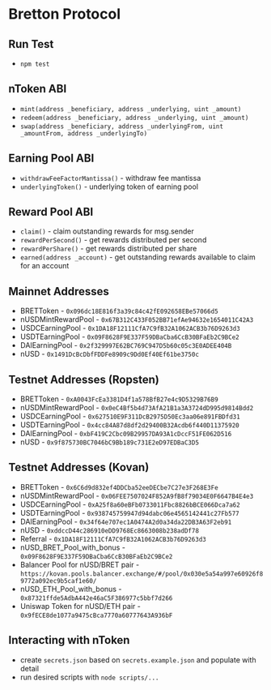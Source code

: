 # Bretton Protocol

## Run Test
- `npm test`

## nToken ABI
- `mint(address _beneficiary, address _underlying, uint _amount)`
- `redeem(address _beneficiary, address _underlying, uint _amount)`
- `swap(address _beneficiary, address _underlyingFrom, uint _amountFrom, address _underlyingTo)`

## Earning Pool ABI
- `withdrawFeeFactorMantissa()` - withdraw fee mantissa
- `underlyingToken()` - underlying token of earning pool

## Reward Pool ABI
- `claim()` - claim outstanding rewards for msg.sender
- `rewardPerSecond()` - get rewards distributed per second
- `rewardPerShare()` - get rewards distributed per share
- `earned(address _account)` - get outstanding rewards available to claim for an account

## Mainnet Addresses
- BRETToken - `0x096dc18E816f3a39c84c42fE092658EBe57066d5`
- nUSDMintRewardPool - `0x67B312C433F052BB71efAe94632e1654011C42A3`
- USDCEarningPool - `0x1DA18F12111CfA7C9fB32A1062ACB3b76D9263d3`
- USDTEarningPool - `0x09F8628F9E337F59DBaCba6CcB30BFaEb2C9BCe2`
- DAIEarningPool - `0x2f329997E62BC769C947D5b60c05c3E0ADEE404B`
- nUSD - `0x1491DcBcDbfFDDFe8909c9Dd0Ef40Ef61be3750c`

## Testnet Addresses (Ropsten)
- BRETToken - `0xA0043FcEa3381D4f1a578BfB27e4c9D5329B76B9`
- nUSDMintRewardPool - `0x0eC4Bf5b4d73AfA21B1a3A3724dD995d9814Bdd2`
- USDCEarningPool - `0x627510E9F311DcB2975D50Ec3aa06e891FBDfd31`
- USDTEarningPool - `0x4cc84A87d8df2d29400B32Acdb6f440D11375920`
- DAIEarningPool - `0xbF419C2Cbc09B29957DA93A1cDccF51FE062D516`
- nUSD - `0x9f875730BC7046bC9Bb189c731E2eD97EDBaC3D5`

## Testnet Addresses (Kovan)
- BRETToken - `0x6C6d9d832ef4DDCba52eeDECbe7C27e3F268E3Fe`
- nUSDMintRewardPool - `0x06FEE7507024F852A9fB8f79034E0F6647B4E4e3`
- USDCEarningPool - `0xA25f8a60eBFb0733011Fbc8826bBCE066Dca7a62`
- USDTEarningPool - `0x938745759947d94dabc06e4565142441c27Fb577`
- DAIEarningPool - `0x34f64e707ec1A0474A2d0a34da22DB3A63F2eb91`
- nUSD - `0xddccD44c286910eDD9768Ec8663008b238adDf78`
- Referral - `0x1DA18F12111CfA7C9fB32A1062ACB3b76D9263d3`
- nUSD_BRET_Pool_with_bonus - `0x09F8628F9E337F59DBaCba6CcB30BFaEb2C9BCe2`
- Balancer Pool for nUSD/BRET pair - `https://kovan.pools.balancer.exchange/#/pool/0x030e5a54a997e60926f89772a092ec9b5caf1e60/`
- nUSD_ETH_Pool_with_bonus - `0x87321ffde5AdbA442e46aC5F386977c5bbf7d266`
- Uniswap Token for nUSD/ETH pair - `0x9fECE8de1077a9475cBca7770a60777643A936bF`

## Interacting with nToken
- create `secrets.json` based on `secrets.example.json` and populate with detail
- run desired scripts with `node scripts/...`
